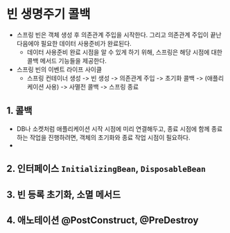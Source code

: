 # 빈 생명주기 콜백
 * 스프링 빈은 객체 생성 후 의존관계 주입을 시작한다. 그리고 의존관계 주입이 끝난 다음에야 필요한 데이터 사용준비가 완료된다.
   * 데이터 사용준비 완료 시점을 알 수 있게 하기 위해, 스프링은 해당 시점에 대한 콜백 메서드 기능들을 제공한다.
 * 스프링 빈의 이벤트 라이프 사이클
   * 스프링 컨테이너 생성 -> 빈 생성 -> 의존관계 주입 -> 초기화 콜백 -> (애플리케이션 사용) -> 사멸전 콜백 -> 스프링 종료 

## 1. 콜백
 * DB나 소켓처럼 애플리케이션 시작 시점에 미리 연결해두고, 종료 시점에 함께 종료하는 작업을 진행하려면, 객체의 초기화와 종료 작업 시점이 필요하다.
 * 


## 2. 인터페이스 `InitializingBean`, `DisposableBean`



## 3. 빈 등록 초기화, 소멸 메서드




## 4. 애노테이션 @PostConstruct, @PreDestroy
